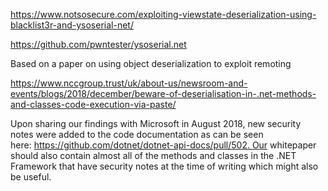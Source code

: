 https://www.notsosecure.com/exploiting-viewstate-deserialization-using-blacklist3r-and-ysoserial-net/


https://github.com/pwntester/ysoserial.net

Based on a paper on using object deserialization to exploit remoting

https://www.nccgroup.trust/uk/about-us/newsroom-and-events/blogs/2018/december/beware-of-deserialisation-in-.net-methods-and-classes-code-execution-via-paste/

Upon sharing our findings with Microsoft in August 2018, new security notes were added to the code documentation as can be seen here: https://github.com/dotnet/dotnet-api-docs/pull/502. Our whitepaper should also contain almost all of the methods and classes in the .NET Framework that have security notes at the time of writing which might also be useful.